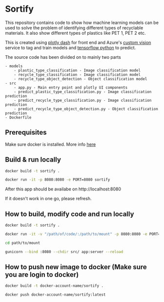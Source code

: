 # Sortify
This repository contains code to show how machine learning models can be used to solve the problem of identifying different types of 
recyclable materials. It also show different types of plastics like PET 1, PET 2 etc.

This is created using [plotly dash](https://github.com/plotly/dash) for front end and Azure's [custom vision](https://www.customvision.ai/) service to tag and train models and [tensorflow python](https://www.tensorflow.org/learn) to predict.

The source code has been divided on to mainly two parts

    - models
        - plastic_type_classification - Image classification model
        - recycle_type_classification - Image classification model
        - recycle_type_object_detection - Object classification model
    - src
        - app.py - Main entry point and plotly UI components
        - predict_plastic_type_classification.py - Image classification prediction
        - predict_recycle_type_classification.py - Image classification prediction
        - predict_recycle_type_object_detection.py - Object classification prediction
    - Dockerfile

## Prerequisites 

Make sure docker is installed. More info [here](https://docs.docker.com/engine/install/) 

## Build & run locally

```bash
docker build -t sortify .

docker run -it -p 8080:8080 -e PORT=8080 sortify

```

After this app should be availabe on http://localhost:8080

If it doesn't work in one go, please refresh.

## How to build, modify code and run locally

```bash
docker build -t sortify .

docker run -it -v "/path/of/code/:/path/to/mount" -p 8080:8080 -e PORT=8080 sortify bash

cd path/to/mount

gunicorn --bind :8080 --chdir src/ app:server --reload

```

## How to push new image to docker (Make sure you are login to docker)

```bash
docker build -t docker-account-name/sortify .

docker push docker-account-name/sortify:latest

```